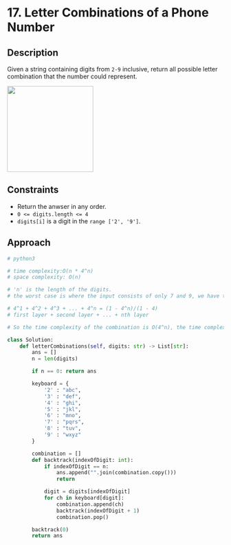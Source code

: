 # 17. Letter Combinations of a Phone Number

## Description

Given a string containing digits from `2-9` inclusive, return all possible letter combination that the number could represent.

<img src="https://assets.leetcode.com/uploads/2022/03/15/1200px-telephone-keypad2svg.png" width="200"/><br/>

## Constraints

- Return the anwser in any order.
- `0 <= digits.length <= 4`
- `digits[i]` is a digit in the `range ['2', '9']`.

## Approach

```python
# python3

# time complexity:O(n * 4^n)
# space complexity: O(n)

# 'n' is the length of the digits.
# the worst case is where the input consists of only 7 and 9, we have to explore 4 additional paths for every extra digit.

# 4^1 + 4^2 + 4^3 + ... + 4^n = (1 - 4^n)/(1 - 4)
# first layer + second layer + ... + nth layer

# So the time complexity of the combination is O(4^n), the time complexity for iterating the string is O(n), thus the total time complexity is O(n * 4^n).

class Solution:
    def letterCombinations(self, digits: str) -> List[str]:
        ans = []
        n = len(digits)

        if n == 0: return ans

        keyboard = {
            '2' : "abc",
            '3' : "def",
            '4' : "ghi",
            '5' : "jkl",
            '6' : "mno",
            '7' : "pqrs",
            '8' : "tuv",
            '9' : "wxyz"
        }

        combination = []
        def backtrack(indexOfDigit: int):
            if indexOfDigit == n:
                ans.append("".join(combination.copy()))
                return

            digit = digits[indexOfDigit]
            for ch in keyboard[digit]:
                combination.append(ch)
                backtrack(indexOfDigit + 1)
                combination.pop()

        backtrack(0)
        return ans
```